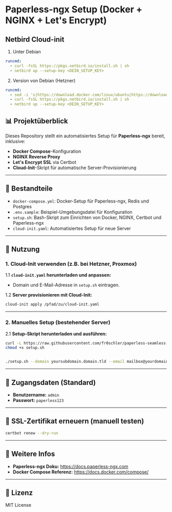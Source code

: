 # Paperless-ngx Setup (Docker + NGINX + Let's Encrypt)

## Netbird Cloud-init

1. Unter Debian

```yaml
runcmd:
  - curl -fsSL https://pkgs.netbird.io/install.sh | sh
  - netbird up --setup-key <DEIN_SETUP_KEY>
```

2. Version von Debian (Hetzner)

```yaml
runcmd:
  - sed -i 's|https://download.docker.com/linux/ubuntu|https://download.docker.com/linux/debian|' /etc/apt/sources.list.d/docker.list
  - curl -fsSL https://pkgs.netbird.io/install.sh | sh
  - netbird up --setup-key <DEIN_SETUP_KEY>
```

## 📊 Projektüberblick

Dieses Repository stellt ein automatisiertes Setup für **Paperless-ngx** bereit, inklusive:
- **Docker Compose**-Konfiguration
- **NGINX Reverse Proxy**
- **Let's Encrypt SSL** via Certbot
- **Cloud-Init**-Skript für automatische Server-Provisionierung

---

## 🔧 Bestandteile

- `docker-compose.yml`: Docker-Setup für Paperless-ngx, Redis und Postgres
- `.env.sample`: Beispiel-Umgebungsdatei für Konfiguration
- `setup.sh`: Bash-Skript zum Einrichten von Docker, NGINX, Certbot und Paperless-ngx
- `cloud-init.yaml`: Automatisiertes Setup für neue Server

---

## 📘 Nutzung

### 1. Cloud-Init verwenden (z.B. bei Hetzner, Proxmox)

1.1 **`cloud-init.yaml` herunterladen und anpassen:**
- Domain und E-Mail-Adresse in `setup.sh` eintragen.

1.2 **Server provisionieren mit Cloud-Init:**

```bash
cloud-init apply /pfad/zu/cloud-init.yaml
```

---

### 2. Manuelles Setup (bestehender Server)

2.1 **Setup-Skript herunterladen und ausführen:**

```bash
curl -L https://raw.githubusercontent.com/fr0schler/paperless-seamless-setup/main/setup-paperless.sh -o setup.sh
chmod +x setup.sh
```

```bash

./setup.sh --domain yoursubdomain.domain.tld --email mailbox@yourdomain.de
```

---

## 🔐 Zugangsdaten (Standard)

- **Benutzername:** `admin`
- **Passwort:** `paperless123`

---

## 🔄 SSL-Zertifikat erneuern (manuell testen)

```bash
certbot renew --dry-run
```

---

## 📖 Weitere Infos

- **Paperless-ngx Doku:** https://docs.paperless-ngx.com
- **Docker Compose Referenz:** https://docs.docker.com/compose/

---

## 📃 Lizenz

MIT License

